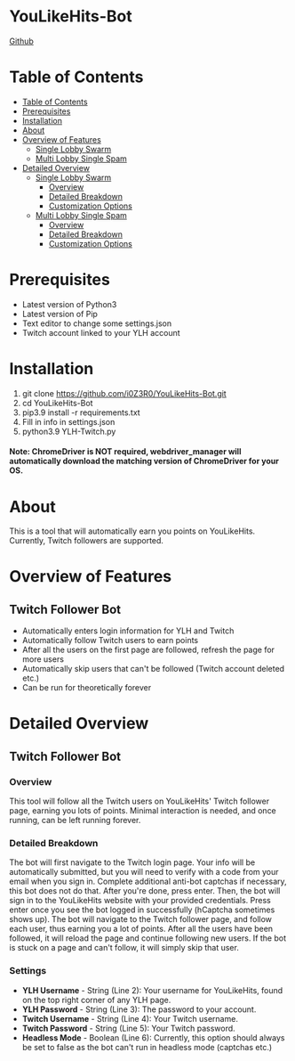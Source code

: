 # YouLikeHits-Bot

[Github](https://github.com/i0Z3R0/YouLikeHits-Bot)

# Table of Contents
- [Table of Contents](#table-of-contents)
- [Prerequisites](#prerequisites)
- [Installation](#installation)
- [About](#about)
- [Overview of Features](#overview-of-features)
  * [Single Lobby Swarm](#single-lobby-swarm)
  * [Multi Lobby Single Spam](#multi-lobby-single-spam)
- [Detailed Overview](#detailed-overview)
  * [Single Lobby Swarm](#single-lobby-swarm-1)
    + [Overview](#overview)
    + [Detailed Breakdown](#detailed-breakdown)
    + [Customization Options](#customization-options)
  * [Multi Lobby Single Spam](#multi-lobby-single-spam-1)
    + [Overview](#overview-1)
    + [Detailed Breakdown](#detailed-breakdown-1)
    + [Customization Options](#customization-options-1)

# Prerequisites
- Latest version of Python3
- Latest version of Pip
- Text editor to change some settings.json
- Twitch account linked to your YLH account

# Installation
1. git clone https://github.com/i0Z3R0/YouLikeHits-Bot.git
2. cd YouLikeHits-Bot
3. pip3.9 install -r requirements.txt
4. Fill in info in settings.json
5. python3.9 YLH-Twitch.py
#### Note: ChromeDriver is NOT required, webdriver_manager will automatically download the matching version of ChromeDriver for your OS.

# About
This is a tool that will automatically earn you points on YouLikeHits. Currently, Twitch followers are supported.

# Overview of Features
## Twitch Follower Bot
- Automatically enters login information for YLH and Twitch
- Automatically follow Twitch users to earn points
- After all the users on the first page are followed, refresh the page for more users
- Automatically skip users that can't be followed (Twitch account deleted etc.)
- Can be run for theoretically forever

# Detailed Overview

## Twitch Follower Bot
### **Overview**
This tool will follow all the Twitch users on YouLikeHits' Twitch follower page, earning you lots of points. Minimal interaction is needed, and once running, can be left running forever.
### **Detailed Breakdown**
The bot will first navigate to the Twitch login page. Your info will be automatically submitted, but you will need to verify with a code from  your email when you sign in. Complete additional anti-bot captchas if necessary, this bot does not do that. After you're done, press enter. Then, the bot will sign in to the YouLikeHits website with your provided credentials. Press enter once you see the bot logged in successfully (hCaptcha sometimes shows up). The bot will navigate to the Twitch follower page, and follow each user, thus earning you a lot of points. After all the users have been followed, it will reload the page and continue following new users. If the bot is stuck on a page and can't follow, it will simply skip that user. 

### **Settings**
- **YLH Username** - String (Line 2): Your username for YouLikeHits, found on the top right corner of any YLH page.
- **YLH Password** - String (Line 3): The password to your account.
- **Twitch Username** - String (Line 4): Your Twitch username.
- **Twitch Password** - String (Line 5): Your Twitch password.
- **Headless Mode** - Boolean (Line 6): Currently, this option should always be set to false as the bot can't run in headless mode (captchas etc.)
